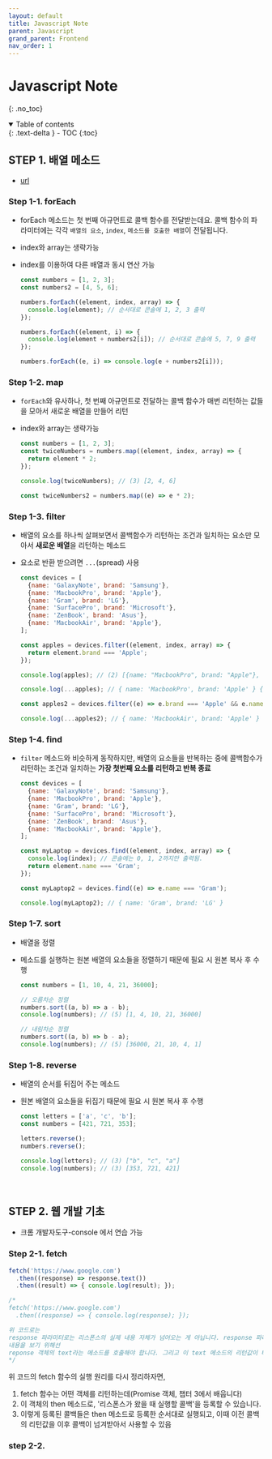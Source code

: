 ```yaml
---
layout: default
title: Javascript Note
parent: Javascript
grand_parent: Frontend
nav_order: 1
---
```


# Javascript Note
{: .no_toc}

<details open markdown="block">
  <summary>
    Table of contents
  </summary>
  {: .text-delta }
- TOC
{:toc}
</details>
<!------------------------------------ STEP ------------------------------------>


## STEP 1. 배열 메소드

* [url](https://www.codeit.kr/learn/4530)

### Step 1-1. forEach

* forEach 메소드는 첫 번째 아규먼트로 콜백 함수를 전달받는데요. 콜백 함수의 파라미터에는 각각 `배열의 요소`, `index`, `메소드를 호출한 배열`이 전달됩니다.
* index와 array는 생략가능
* index를 이용하여 다른 배열과 동시 연산 가능

  ```javascript
  const numbers = [1, 2, 3];
  const numbers2 = [4, 5, 6];

  numbers.forEach((element, index, array) => {
    console.log(element); // 순서대로 콘솔에 1, 2, 3 출력
  });

  numbers.forEach((element, i) => {
    console.log(element + numbers2[i]); // 순서대로 콘솔에 5, 7, 9 출력
  });

  numbers.forEach((e, i) => console.log(e + numbers2[i]));
  ```


### Step 1-2. map

* `forEach`와 유사하나, 첫 번째 아규먼트로 전달하는 콜백 함수가 매번 리턴하는 값들을 모아서 새로운 배열을 만들어 리턴
* index와 array는 생략가능

  ```javascript
  const numbers = [1, 2, 3];
  const twiceNumbers = numbers.map((element, index, array) => {
    return element * 2;
  });

  console.log(twiceNumbers); // (3) [2, 4, 6]

  const twiceNumbers2 = numbers.map((e) => e * 2); 
  ```

### Step 1-3. filter

* 배열의 요소를 하나씩 살펴보면서 콜백함수가 리턴하는 조건과 일치하는 요소만 모아서 **새로운 배열**을 리턴하는 메소드
* 요소로 반환 받으려면 `...`(spread) 사용

  ```javascript
  const devices = [
    {name: 'GalaxyNote', brand: 'Samsung'},
    {name: 'MacbookPro', brand: 'Apple'},
    {name: 'Gram', brand: 'LG'},
    {name: 'SurfacePro', brand: 'Microsoft'},
    {name: 'ZenBook', brand: 'Asus'},
    {name: 'MacbookAir', brand: 'Apple'},
  ];

  const apples = devices.filter((element, index, array) => {
    return element.brand === 'Apple';
  });

  console.log(apples); // (2) [{name: "MacbookPro", brand: "Apple"}, {name: "MacbookAir", brand: "Apple"}]

  console.log(...apples); // { name: 'MacbookPro', brand: 'Apple' } { name: 'MacbookAir', brand: 'Apple' }

  const apples2 = devices.filter((e) => e.brand === 'Apple' && e.name !== 'MacbookPro');

  console.log(...apples2); // { name: 'MacbookAir', brand: 'Apple' }
  ```

### Step 1-4. find

* `filter` 메소드와 비슷하게 동작하지만, 배열의 요소들을 반복하는 중에 콜백함수가 리턴하는 조건과 일치하는 **가장 첫번째 요소를 리턴하고 반복 종료**

  ```javascript
  const devices = [
    {name: 'GalaxyNote', brand: 'Samsung'},
    {name: 'MacbookPro', brand: 'Apple'},
    {name: 'Gram', brand: 'LG'},
    {name: 'SurfacePro', brand: 'Microsoft'},
    {name: 'ZenBook', brand: 'Asus'},
    {name: 'MacbookAir', brand: 'Apple'},
  ];

  const myLaptop = devices.find((element, index, array) => {
    console.log(index); // 콘솔에는 0, 1, 2까지만 출력됨.
    return element.name === 'Gram';
  });

  const myLaptop2 = devices.find((e) => e.name === 'Gram');

  console.log(myLaptop2); // { name: 'Gram', brand: 'LG' }
  ```

### Step 1-7. sort

* 배열을 정렬
* 메소드를 실행하는 원본 배열의 요소들을 정렬하기 때문에 필요 시 원본 복사 후 수행

  ```javascript
  const numbers = [1, 10, 4, 21, 36000];

  // 오름차순 정렬
  numbers.sort((a, b) => a - b);
  console.log(numbers); // (5) [1, 4, 10, 21, 36000]

  // 내림차순 정렬
  numbers.sort((a, b) => b - a);
  console.log(numbers); // (5) [36000, 21, 10, 4, 1]
  ```

### Step 1-8. reverse

* 배열의 순서를 뒤집어 주는 메소드
* 원본 배열의 요소들을 뒤집기 때문에 필요 시 원본 복사 후 수행

  ```javascript
  const letters = ['a', 'c', 'b'];
  const numbers = [421, 721, 353];

  letters.reverse();
  numbers.reverse();

  console.log(letters); // (3) ["b", "c", "a"]
  console.log(numbers); // (3) [353, 721, 421]
  ```



<br>


## STEP 2. 웹 개발 기초

* 크롬 개발자도구-console 에서 연습 가능

### Step 2-1. fetch

```javascript
fetch('https://www.google.com')
  .then((response) => response.text())
  .then((result) => { console.log(result); });

/* 
fetch('https://www.google.com')
  .then((response) => { console.log(response); }); 

위 코드로는 
response 파라미터로는 리스폰스의 실제 내용 자체가 넘어오는 게 아닙니다. response 파라미터에는, 리스폰스에 관한 각종 부가 정보들과, 실제 내용을 함께 갖고 있는 하나의 객체(object)가 넘어오기 때문에
내용을 보기 위해선
reponse 객체의 text라는 메소드를 호출해야 합니다. 그리고 이 text 메소드의 리턴값이 바로 리스폰스의 실제 내용입니다.
*/
```

위 코드의 fetch 함수의 실행 원리를 다시 정리하자면,

1. fetch 함수는 어떤 객체를 리턴하는데(Promise 객체, 챕터 3에서 배웁니다)
2. 이 객체의 then 메소드로, '리스폰스가 왔을 때 실행할 콜백'을 등록할 수 있습니다.
3. 이렇게 등록된 콜백들은 then 메소드로 등록한 순서대로 실행되고, 이때 이전 콜백의 리턴값을 이후 콜백이 넘겨받아서 사용할 수 있음


### step 2-2. 